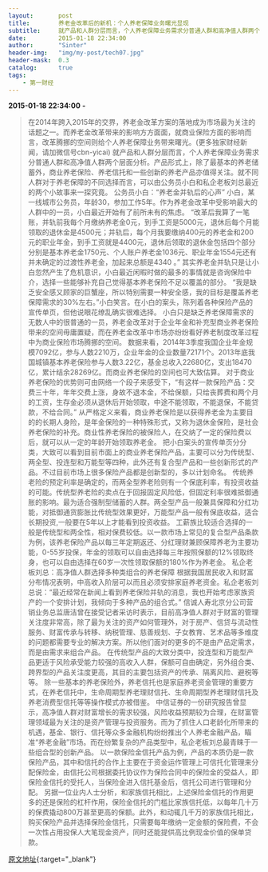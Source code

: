 ```yaml
---
layout:       post
title:        养老金改革后的新机：个人养老保障业务曙光显现
subtitle:     就产品和人群分层而言，个人养老保障业务需求分普通人群和高净值人群两个层面分析。产品形式上，除了最基本的养老储蓄外，商业养老保险、养老信托和一些创新的养老产品亦值得关注。就不同人群对于养老保障的不同选择而言，可以由公务员小白和私企老板刘总最近的两个小故事来一探究竟。
date:         2015-01-18 22:34:00
author:       "Sinter"
header-img:   "img/my-post/tech07.jpg"
header-mask:  0.3
catalog:      true
tags:
    - 第一财经
---
```


**2015-01-18 22:34:00**  **-**

> 在2014年跨入2015年的交界，养老金改革方案的落地成为市场最为关注的话题之一。而养老金改革带来的影响方方面面，就商业保险方面的影响而言，改革腾挪的空间则给个人养老保障业务带来曙光。(更多独家财经新闻，请加微信号cbn-yicai)
就产品和人群分层而言，个人养老保障业务需求分普通人群和高净值人群两个层面分析。产品形式上，除了最基本的养老储蓄外，商业养老保险、养老信托和一些创新的养老产品亦值得关注。就不同人群对于养老保障的不同选择而言，可以由公务员小白和私企老板刘总最近的两个小故事来一探究竟。
公务员小白：“养老金并轨后的心声”
小白，某一线城市公务员，年龄30，参加工作5年。作为养老金改革中受影响最大的人群中的一员，小白最近开始有了前所未有的焦虑。
“改革后我算了一笔账，并轨前我每个月缴纳养老金0元，到手工资是5000元，退休后每个月能领取的退休金是4500元；并轨后，每个月我要缴纳400元的养老金和200元的职业年金，到手工资就是4400元，退休后领取的退休金包括四个部分分别是基本养老金1750元、个人账户养老金1036元、职业年金1554元还有并未确定的过渡性养老金，加起来总额是4340 。”
其实养老金并轨只是让小白忽然产生了危机意识，小白最近闲暇时做的最多的事情就是咨询保险中介，选择一些能够补充自己觉得基本养老保险不足以覆盖的部分。
“我是缺乏安全感又顾家的巨蟹座，所以特别需要一种安全感，我的目标是覆盖养老保障需求的30%左右。”小白笑言。在小白的案头，陈列着各种保险产品的宣传单页，但他说眼花缭乱确实很难选择。
小白只是缺乏养老保障需求的无数人中的很普通的一员，养老金改革对于企业年金和补充型商业养老保险带来的空间毋庸置疑，而在养老金改革中市场亦纷纷看好养老制度改革过程中为商业保险市场腾挪的空间。
数据来看，2014年3季度我国企业年金规模7092亿，参与人数2210万，企业年金的企业数量72171个。2013年底我国城镇基本养老保险参与人数3.22亿，基金总收入22680亿，支出18470亿，累计结余28269亿。而商业养老保险的空间也可大致估算。
对于商业养老保险的优势则可由网络一个段子来感受下，“有这样一款保险产品：交费三十年，年年交费上涨，身故不退本金，不给保额，只给丧葬费和两个月的工资，生存金必须从退休后开始领取，中途不能领取，不能退保，不能贷款，不给合同。”
从严格定义来看，商业养老保险是以获得养老金为主要目的的长期人身险，是年金保险的一种特殊形式，又称为退休金保险，是社会养老保险的补充。商业性养老保险的被保险人，在交纳了一定的保险费以后，就可以从一定的年龄开始领取养老金。
把小白案头的宣传单页分分类，大致可以看到目前市面上的商业养老保险产品，主要可以分为传统型、两全型、投连型和万能型等四种，此外还有复合型产品和一些创新形式的产品。不过目前市场上很多保险产品都是创新型的，多以计划命名。
传统养老险的预定利率是确定的，而两全型养老险则有一个保底利率，有投资收益的可能。传统型养老险的卖点在于回报固定风险低，但固定利率很难抵御通胀的影响。最为适合强制型储蓄的人群。两全型产品一般兼具保障和分红功能，对抵御通货膨胀比传统型效果更好，万能型产品一般有保底收益，适合长期投资,一般要在5年以上才能看到投资收益。
工薪族比较适合选择的一般是传统型和两全性，相对保费较低。以一款市场上常见的复合型产品条款为例，该养老保险产品以每三年定期返还、分红理财兼顾保障养老为主要功能，0-55岁投保，年金的领取可以自由选择每三年按照保额的12%领取终身，也可以自由选择在60岁一次性领取保额的180%作为养老金。
私企老板刘总：高净值人群选择多种类组合的养老保障
根据我国居民收入和财富分布情况表明，中高收入阶层可以而且必须安排家庭养老资金。私企老板刘总说：“最近经常在新闻上看到养老保险并轨的消息，我也开始考虑家族资产的一个安排计划，我倾向于多种产品的组合式。”
信诚人寿北京分公司营销业务总监唐洁曾在接受记者采访时表示，目前高净值人群对于财富的管理关注度非常高，除了最为关注的资产如何管理外，对于房产、信贷与流动性服务、财富传承与转移、纳税管理、慈善规划、子女教育、艺术品等多维度的问题都需要专业的解决方案。所以他们面对的更多的不是由产品定需求，而是由需求来组合产品。
在传统型产品的大致分类中，投连型和万能型产品更适于风险承受能力较强的高收入人群，保额可自由确定，另外组合类、跨界型的产品关注度更高，其目的主要包括资产的传承、隔离风险、避税等等。
除一些基本的养老保险外，养老信托也是家庭养老资金管理的重要方式，在养老信托中，生命周期型养老理财信托、生命周期型养老理财信托及养老消费型信托等等操作模式亦被借鉴。
中信证券的一份研究报告曾显示，高净值人群对财富增长的需求较强，风险收益预期较为合理，在财富管理领域最为关注的是资产管理与投资服务。而为了抓住人口老龄化所带来的机遇，基金、银行、信托等众多金融机构纷纷推出个人养老金融产品，瞄准“养老金融”市场。而在纷繁复杂的产品类型中，私企老板刘总最青睐于一些组合型的创新产品。
以一款保险金信托产品为例，产品的本质仍是一款保险产品，其中和信托的合作上主要在于资金运作管理上可信托化管理来分配保险金，由信托公司根据委托协议作为保险合同中的保险金的受益人，即保险金信托的受托人，当保险金进入信托基金后，信托公司进行管理和分配。
另据一位业内人士分析，和家族信托相比，上述保险金信托的作用更多的还是保险的杠杆作用，保险金信托的门槛比家族信托低，以每年几十万的保费撬动800万甚至更高的保额。此外，和动辄几千万的家族信托相比，购买保险产品并选择保险金信托，只需要每年缴纳一定金额的保险费，不会一次性占用投保人大笔现金资产，同时还能提供高比例现金价值的保单贷款。

[原文地址](http://www.yicai.com/news/4064797.html){:target="_blank"}


